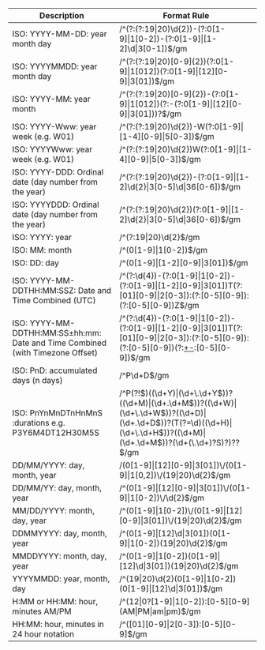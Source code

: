 | Description                                            | Format Rule                                                                                       |
|--------------------------------------------------------|--------------------------------------------------------------------------------------------------|
| ISO: YYYY-MM-DD: year month day                       | /^(?:(?:19\|20)\\d{2})-(?:0[1-9]\|1[0-2])-(?:0[1-9]\|[1-2]\\d\|3[0-1])$/gm                             |
| ISO: YYYYMMDD: year month day                         | /^(?:(?:19\|20)[0-9]{2})(?:0[1-9]\|1[012])(?:0[1-9]\|[12][0-9]\|3[01])$/gm                              |
| ISO: YYYY-MM: year month                              | /^(?:(?:19\|20)[0-9]{2})-(?:0[1-9]\|1[012])(?:-(?:0[1-9]\|[12][0-9]\|3[01]))?$/gm                       |
| ISO: YYYY-Www: year week (e.g. W01)                  | /^(?:(?:19\|20)\\d{2})-W(?:0[1-9]\|[1-4][0-9]\|5[0-3])$/gm                                              |
| ISO: YYYYWww: year week (e.g. W01)                   | /^(?:(?:19\|20)\\d{2})W(?:0[1-9]\|[1-4][0-9]\|5[0-3])$/gm                                                |
| ISO: YYYY-DDD: Ordinal date (day number from the year)| /^(?:(?:19\|20)\\d{2})-(?:0[1-9]\|[1-2]\\d{2}\|3[0-5]\\d\|36[0-6])$/gm                                     |
| ISO: YYYYDDD: Ordinal date (day number from the year)| /^(?:(?:19\|20)\\d{2})(?:0[1-9]\|[1-2]\\d{2}\|3[0-5]\\d\|36[0-6])$/gm                                         |
| ISO: YYYY: year                                       | /^(?:19\|20)\\d{2}$/gm                                                                              |
| ISO: MM: month                                        | /^(0[1-9]\|1[0-2])$/gm                                                                             |
| ISO: DD: day                                          | /^(0[1-9]\|[1-2][0-9]\|3[01])$/gm                                                                   |
| ISO: YYYY-MM-DDTHH:MM:SSZ: Date and Time Combined (UTC) | /^(?:\\d{4})-(?:0[1-9]\|1[0-2])-(?:0[1-9]\|[1-2][0-9]\|3[01])T(?:[01][0-9]\|2[0-3]):(?:[0-5][0-9]):(?:[0-5][0-9])Z$/gm |
| ISO: YYYY-MM-DDTHH:MM:SS±hh:mm: Date and Time Combined (with Timezone Offset) | /^(?:\\d{4})-(?:0[1-9]\|1[0-2])-(?:0[1-9]\|[1-2][0-9]\|3[01])T(?:[01][0-9]\|2[0-3]):(?:[0-5][0-9]):(?:[0-5][0-9])(?:[+-](?:0[0-9]\|1[0-4]):[0-5][0-9])$/gm |
| ISO: PnD: accumulated days (n days)                   | /^P\\d+D$/gm                                                                                      |
| ISO: PnYnMnDTnHnMnS :durations e.g. P3Y6M4DT12H30M5S | /^P(?!$)((\d+Y)\|(\d+\.\d+Y$))?((\d+M)\|(\d+\.\d+M$))?((\d+W)\|(\d+\.\d+W$))?((\d+D)\|(\d+\.\d+D$))?(T(?=\d)((\d+H)\|(\d+\.\d+H$))?((\d+M)\|(\d+\.\d+M$))?(\d+(\.\d+)?S)?)??$/gm                                                             |
| DD/MM/YYYY: day, month, year                          | /(0[1-9]\|[12][0-9]\|3[01])\\/(0[1-9]\|1[0,2])\\/(19\|20)\\d{2}$/gm                                      |
| DD/MM/YY: day, month, year                            | /^(0[1-9]\|[12][0-9]\|3[01])\\/(0[1-9]\|1[0-2])\\/\d{2}$/gm                                             |
| MM/DD/YYYY: month, day, year                          | /^(0[1-9]\|1[0-2])\\/(0[1-9]\|[12][0-9]\|3[01])\\/(19\|20)\\d{2}$/gm                                      |
| DDMMYYYY: day, month, year                            | /^(0[1-9]\|[12]\\d\|3[01])(0[1-9]\|1[0-2])(19\|20)\\d{2}$/gm                                             |
| MMDDYYYY: month, day, year                            | /^(0[1-9]\|1[0-2])(0[1-9]\|[12]\\d\|3[01])(19\|20)\\d{2}$/gm                                             |
| YYYYMMDD: year, month, day                            | /^(19\|20)\\d{2}(0[1-9]\|1[0-2])(0[1-9]\|[12]\\d\|3[01])$/gm                                              |
| H:MM or HH:MM: hour, minutes AM/PM                    | /^(12\|0?[1-9]\|1[0-2]):[0-5][0-9] (AM\|PM\|am\|pm)$/gm                                                  |
| HH:MM: hour, minutes in 24 hour notation              | /^([01][0-9]\|2[0-3]):[0-5][0-9]$/gm                                                               |
